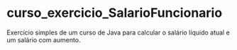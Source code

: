 # curso_exercicio_SalarioFuncionario
 Exercício simples de um curso de Java para calcular o salário líquido atual e um salário com aumento.
